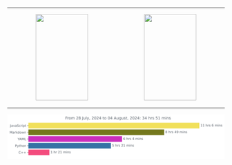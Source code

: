 ***

<p align="center">
    <span>
        <img style="width: 49%; height: 200px; object-fit: cover;" src="https://github-readme-stats.vercel.app/api?username=JW5123&show_icons=true&theme=nightowl">
        <img style="width: 49%; height: 200px; object-fit: cover;" src="https://github-readme-stats.vercel.app/api/top-langs/?username=JW5123&theme=nightowl&layout=compact&langs_count=8">
    </span>
</p>

***

<img src="https://github.com/JW5123/JW5123/blob/main/images/stat.svg" alt="JW5123 WakaTime Activity">

